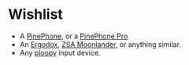 # Wishlist

- A [PinePhone](https://www.pine64.org/pinephone/), or a [PinePhone Pro](https://www.pine64.org/pinephonepro/)
- An [Ergodox](https://www.ergodox.io/), [ZSA Moonlander](https://www.zsa.io/moonlander/), or anything similar.
- Any [ploopy](https://ploopy.co/) input device.

